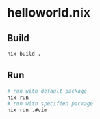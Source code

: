 # helloworld.nix

## Build

```bash
nix build .
```

## Run

```bash
# run with default package
nix run
# run with specified package
nix run .#vim
```
